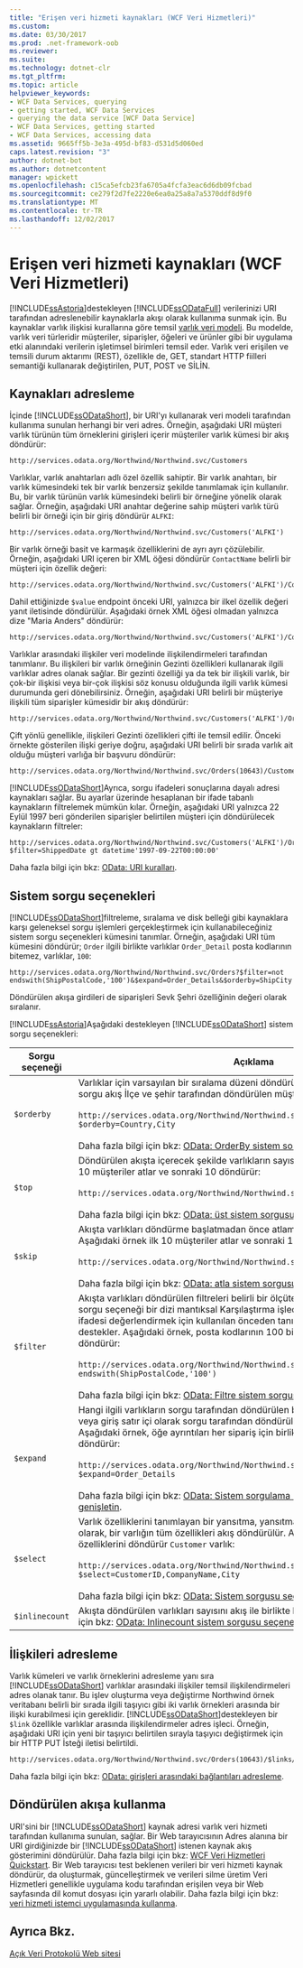 ```yaml
---
title: "Erişen veri hizmeti kaynakları (WCF Veri Hizmetleri)"
ms.custom: 
ms.date: 03/30/2017
ms.prod: .net-framework-oob
ms.reviewer: 
ms.suite: 
ms.technology: dotnet-clr
ms.tgt_pltfrm: 
ms.topic: article
helpviewer_keywords:
- WCF Data Services, querying
- getting started, WCF Data Services
- querying the data service [WCF Data Service]
- WCF Data Services, getting started
- WCF Data Services, accessing data
ms.assetid: 9665ff5b-3e3a-495d-bf83-d531d5d060ed
caps.latest.revision: "3"
author: dotnet-bot
ms.author: dotnetcontent
manager: wpickett
ms.openlocfilehash: c15ca5efcb23fa6705a4fcfa3eac6d6db09fcbad
ms.sourcegitcommit: ce279f2d7fe2220e6ea0a25a8a7a5370ddf8d9f0
ms.translationtype: MT
ms.contentlocale: tr-TR
ms.lasthandoff: 12/02/2017
---
```

# <a name="accessing-data-service-resources-wcf-data-services"></a>Erişen veri hizmeti kaynakları (WCF Veri Hizmetleri)
[!INCLUDE[ssAstoria](../../../../includes/ssastoria-md.md)]destekleyen [!INCLUDE[ssODataFull](../../../../includes/ssodatafull-md.md)] verilerinizi URI tarafından adreslenebilir kaynaklarla akışı olarak kullanıma sunmak için. Bu kaynaklar varlık ilişkisi kurallarına göre temsil [varlık veri modeli](../../../../docs/framework/data/adonet/entity-data-model.md). Bu modelde, varlık veri türleridir müşteriler, siparişler, öğeleri ve ürünler gibi bir uygulama etki alanındaki verilerin işletimsel birimleri temsil eder. Varlık veri erişilen ve temsili durum aktarımı (REST), özellikle de, GET, standart HTTP fiilleri semantiği kullanarak değiştirilen, PUT, POST ve SİLİN.  
  
## <a name="addressing-resources"></a>Kaynakları adresleme  
 İçinde [!INCLUDE[ssODataShort](../../../../includes/ssodatashort-md.md)], bir URI'yı kullanarak veri modeli tarafından kullanıma sunulan herhangi bir veri adres. Örneğin, aşağıdaki URI müşteri varlık türünün tüm örneklerini girişleri içerir müşteriler varlık kümesi bir akış döndürür:  
  
```  
http://services.odata.org/Northwind/Northwind.svc/Customers  
```  
  
 Varlıklar, varlık anahtarları adlı özel özellik sahiptir. Bir varlık anahtarı, bir varlık kümesindeki tek bir varlık benzersiz şekilde tanımlamak için kullanılır. Bu, bir varlık türünün varlık kümesindeki belirli bir örneğine yönelik olarak sağlar. Örneğin, aşağıdaki URI anahtar değerine sahip müşteri varlık türü belirli bir örneği için bir giriş döndürür `ALFKI`:  
  
```  
http://services.odata.org/Northwind/Northwind.svc/Customers('ALFKI')  
```  
  
 Bir varlık örneği basit ve karmaşık özelliklerini de ayrı ayrı çözülebilir. Örneğin, aşağıdaki URI içeren bir XML öğesi döndürür `ContactName` belirli bir müşteri için özellik değeri:  
  
```  
http://services.odata.org/Northwind/Northwind.svc/Customers('ALFKI')/ContactName  
```  
  
 Dahil ettiğinizde `$value` endpoint önceki URI, yalnızca bir ilkel özellik değeri yanıt iletisinde döndürülür. Aşağıdaki örnek XML öğesi olmadan yalnızca dize "Maria Anders" döndürür:  
  
```  
http://services.odata.org/Northwind/Northwind.svc/Customers('ALFKI')/ContactName/$value  
```  
  
 Varlıklar arasındaki ilişkiler veri modelinde ilişkilendirmeleri tarafından tanımlanır. Bu ilişkileri bir varlık örneğinin Gezinti özellikleri kullanarak ilgili varlıklar adres olanak sağlar. Bir gezinti özelliği ya da tek bir ilişkili varlık, bir çok-bir ilişkisi veya bir-çok ilişkisi söz konusu olduğunda ilgili varlık kümesi durumunda geri dönebilirsiniz. Örneğin, aşağıdaki URI belirli bir müşteriye ilişkili tüm siparişler kümesidir bir akış döndürür:  
  
```  
http://services.odata.org/Northwind/Northwind.svc/Customers('ALFKI')/Orders  
```  
  
 Çift yönlü genellikle, ilişkileri Gezinti özellikleri çifti ile temsil edilir. Önceki örnekte gösterilen ilişki geriye doğru, aşağıdaki URI belirli bir sırada varlık ait olduğu müşteri varlığa bir başvuru döndürür:  
  
```  
http://services.odata.org/Northwind/Northwind.svc/Orders(10643)/Customer  
```  
  
 [!INCLUDE[ssODataShort](../../../../includes/ssodatashort-md.md)]Ayrıca, sorgu ifadeleri sonuçlarına dayalı adresi kaynakları sağlar. Bu ayarlar üzerinde hesaplanan bir ifade tabanlı kaynakların filtrelemek mümkün kılar. Örneğin, aşağıdaki URI yalnızca 22 Eylül 1997 beri gönderilen siparişler belirtilen müşteri için döndürülecek kaynakların filtreler:  
  
```  
http://services.odata.org/Northwind/Northwind.svc/Customers('ALFKI')/Orders?$filter=ShippedDate gt datetime'1997-09-22T00:00:00'  
```  
  
 Daha fazla bilgi için bkz: [OData: URI kuralları](http://go.microsoft.com/fwlink/?LinkId=185564).  
  
## <a name="system-query-options"></a>Sistem sorgu seçenekleri  
 [!INCLUDE[ssODataShort](../../../../includes/ssodatashort-md.md)]filtreleme, sıralama ve disk belleği gibi kaynaklara karşı geleneksel sorgu işlemleri gerçekleştirmek için kullanabileceğiniz sistem sorgu seçenekleri kümesini tanımlar. Örneğin, aşağıdaki URI tüm kümesini döndürür; `Order` ilgili birlikte varlıklar `Order_Detail` posta kodlarının bitemez, varlıklar, `100`:  
  
```  
http://services.odata.org/Northwind/Northwind.svc/Orders?$filter=not endswith(ShipPostalCode,'100')&$expand=Order_Details&$orderby=ShipCity  
```  
  
 Döndürülen akışa girdileri de siparişleri Sevk Şehri özelliğinin değeri olarak sıralanır.  
  
 [!INCLUDE[ssAstoria](../../../../includes/ssastoria-md.md)]Aşağıdaki destekleyen [!INCLUDE[ssODataShort](../../../../includes/ssodatashort-md.md)] sistem sorgu seçenekleri:  
  
|Sorgu seçeneği|Açıklama|  
|------------------|-----------------|  
|`$orderby`|Varlıklar için varsayılan bir sıralama düzeni döndürülen akışta tanımlar. Aşağıdaki sorgu akış İlçe ve şehir tarafından döndürülen müşteriler siparişleri:<br /><br /> `http://services.odata.org/Northwind/Northwind.svc/Customers?$orderby=Country,City`<br /><br /> Daha fazla bilgi için bkz: [OData: OrderBy sistem sorgusu seçeneği ($orderby)](http://go.microsoft.com/fwlink/?LinkId=186968).|  
|`$top`|Döndürülen akışta içerecek şekilde varlıkların sayısını belirtir. Aşağıdaki örnek ilk 10 müşteriler atlar ve sonraki 10 döndürür:<br /><br /> `http://services.odata.org/Northwind/Northwind.svc/Customers?$skip=10&$top=10`<br /><br /> Daha fazla bilgi için bkz: [OData: üst sistem sorgusu seçeneği ($top)](http://go.microsoft.com/fwlink/?LinkId=186969).|  
|`$skip`|Akışta varlıkları döndürme başlatmadan önce atlamak için varlık sayısını belirtir. Aşağıdaki örnek ilk 10 müşteriler atlar ve sonraki 10 döndürür:<br /><br /> `http://services.odata.org/Northwind/Northwind.svc/Customers?$skip=10&$top=10`<br /><br /> Daha fazla bilgi için bkz: [OData: atla sistem sorgusu seçeneği ($skip)](http://go.microsoft.com/fwlink/?LinkId=186971).|  
|`$filter`|Akışta varlıkları döndürülen filtreleri belirli bir ölçüte dayalı bir ifadeyi tanımlar. Bu sorgu seçeneği bir dizi mantıksal Karşılaştırma işleçleri, aritmetik işleçler ve filtre ifadesi değerlendirmek için kullanılan önceden tanımlanmış sorgu işlevleri destekler. Aşağıdaki örnek, posta kodlarının 100 bitmeyen tüm siparişleri döndürür:<br /><br /> `http://services.odata.org/Northwind/Northwind.svc/Orders?$filter=not endswith(ShipPostalCode,'100')`<br /><br /> Daha fazla bilgi için bkz: [OData: Filtre sistem sorgusu seçeneği ($filter)](http://go.microsoft.com/fwlink/?LinkId=186972).|  
|`$expand`|Hangi ilgili varlıkların sorgu tarafından döndürülen belirtir. İlgili varlıklar bir akış veya giriş satır içi olarak sorgu tarafından döndürülen varlığı ile dahil edilir. Aşağıdaki örnek, öğe ayrıntıları her sipariş için birlikte 'ALFKI' müşteri siparişi döndürür:<br /><br /> `http://services.odata.org/Northwind/Northwind.svc/Customers('ALFKI')/Orders?$expand=Order_Details`<br /><br /> Daha fazla bilgi için bkz: [OData: Sistem sorgulama ($expand) seçeneğini genişletin](http://go.microsoft.com/fwlink/?LinkId=186973).|  
|`$select`|Varlık özelliklerini tanımlayan bir yansıtma, yansıtma döndürülür belirtir. Varsayılan olarak, bir varlığın tüm özellikleri akış döndürülür. Aşağıdaki sorguda yalnızca üç özelliklerini döndürür `Customer` varlık:<br /><br /> `http://services.odata.org/Northwind/Northwind.svc/Customers?$select=CustomerID,CompanyName,City`<br /><br /> Daha fazla bilgi için bkz: [OData: Sistem sorgusu seçeneği ($select)](http://go.microsoft.com/fwlink/?LinkID=186076).|  
|`$inlinecount`|Akışta döndürülen varlıkları sayısını akış ile birlikte bir istek sayısı. Daha fazla bilgi için bkz: [OData: Inlinecount sistem sorgusu seçeneği ($inlinecount)](http://go.microsoft.com/fwlink/?LinkId=186975).|  
  
## <a name="addressing-relationships"></a>İlişkileri adresleme  
 Varlık kümeleri ve varlık örneklerini adresleme yanı sıra [!INCLUDE[ssODataShort](../../../../includes/ssodatashort-md.md)] varlıklar arasındaki ilişkiler temsil ilişkilendirmeleri adres olanak tanır. Bu işlev oluşturma veya değiştirme Northwind örnek veritabanı belirli bir sırada ilgili taşıyıcı gibi iki varlık örnekleri arasında bir ilişki kurabilmesi için gereklidir. [!INCLUDE[ssODataShort](../../../../includes/ssodatashort-md.md)]destekleyen bir `$link` özellikle varlıklar arasında ilişkilendirmeler adres işleci. Örneğin, aşağıdaki URI için yeni bir taşıyıcı belirtilen sırayla taşıyıcı değiştirmek için bir HTTP PUT İsteği iletisi belirtildi.  
  
```  
http://services.odata.org/Northwind/Northwind.svc/Orders(10643)/$links/Shipper  
```  
  
 Daha fazla bilgi için bkz: [OData: girişleri arasındaki bağlantıları adresleme](http://go.microsoft.com/fwlink/?LinkId=187351).  
  
## <a name="consuming-the-returned-feed"></a>Döndürülen akışa kullanma  
 URI'sini bir [!INCLUDE[ssODataShort](../../../../includes/ssodatashort-md.md)] kaynak adresi varlık veri hizmeti tarafından kullanıma sunulan, sağlar. Bir Web tarayıcısının Adres alanına bir URI girdiğinizde bir [!INCLUDE[ssODataShort](../../../../includes/ssodatashort-md.md)] istenen kaynak akış gösterimini döndürülür. Daha fazla bilgi için bkz: [WCF Veri Hizmetleri Quickstart](../../../../docs/framework/data/wcf/quickstart-wcf-data-services.md). Bir Web tarayıcısı test beklenen verileri bir veri hizmeti kaynak döndürür, da oluşturmak, güncelleştirmek ve verileri silme üretim Veri Hizmetleri genellikle uygulama kodu tarafından erişilen veya bir Web sayfasında dil komut dosyası için yararlı olabilir. Daha fazla bilgi için bkz: [veri hizmeti istemci uygulamasında kullanma](../../../../docs/framework/data/wcf/using-a-data-service-in-a-client-application-wcf-data-services.md).  
  
## <a name="see-also"></a>Ayrıca Bkz.  
 [Açık Veri Protokolü Web sitesi](http://go.microsoft.com/fwlink/?LinkID=182204)
